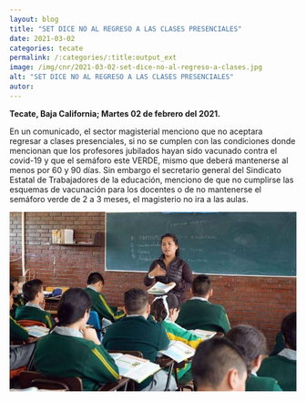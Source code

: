 ```yaml
---
layout: blog
title: "SET DICE NO AL REGRESO A LAS CLASES PRESENCIALES"
date: 2021-03-02
categories: tecate
permalink: /:categories/:title:output_ext
image: /img/cnr/2021-03-02-set-dice-no-al-regreso-a-clases.jpg
alt: "SET DICE NO AL REGRESO A LAS CLASES PRESENCIALES"
autor:
---
```


**Tecate, Baja California; Martes 02 de febrero del 2021.** 

En un comunicado, el sector magisterial menciono que no aceptara regresar a clases presenciales, si no se cumplen con las condiciones donde mencionan que los profesores jubilados hayan sido vacunado contra el covid-19 y que el semáforo este VERDE, mismo que deberá mantenerse al menos por 60 y 90 días.
Sin embargo el secretario general del Sindicato Estatal de Trabajadores de la educación, menciono de que no cumplirse las esquemas de vacunación para los docentes o de no mantenerse el semáforo verde de 2 a 3 meses, el magisterio no ira a las aulas.


<div id="carouselExampleSlidesOnly" class="carousel slide" data-ride="carousel">
  <div class="carousel-inner">
    <div class="carousel-item active">
       <img class="d-block w-100" src="/img/cnr/2021-03-02-set-dice-no-al-regreso-a-clases.jpg" loading="lazy"  alt="SET DICE NO AL REGRESO A LAS CLASES PRESENCIALES">
    </div>
  </div>
</div>